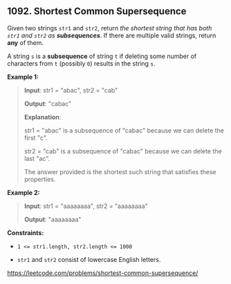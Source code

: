 ## 1092. Shortest Common Supersequence 

Given two strings `str1` and `str2`, return _the shortest string that has both `str1` and `str2` as **subsequences**_. If there are multiple valid strings, return **any** of them.

A string `s` is a **subsequence** of string `t` if deleting some number of characters from `t` (possibly `0`) results in the string `s`.

**Example 1:**
>
>**Input**: str1 = "abac", str2 = "cab"
>
>**Output**: "cabac"
>
>**Explanation**: 
>
>str1 = "abac" is a subsequence of "cabac" because we can delete the first "c".
>
>str2 = "cab" is a subsequence of "cabac" because we can delete the last "ac".
>
>The answer provided is the shortest such string that satisfies these properties.

**Example 2:**
>
>**Input**: str1 = "aaaaaaaa", str2 = "aaaaaaaa"
>
>**Output**: "aaaaaaaa"
 

**Constraints:**

- `1 <= str1.length, str2.length <= 1000`

- `str1` and `str2` consist of lowercase English letters.

https://leetcode.com/problems/shortest-common-supersequence/